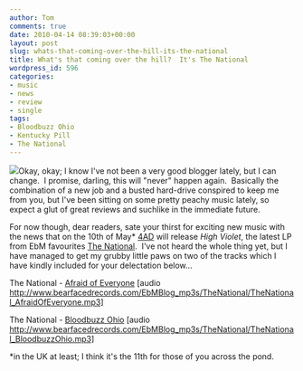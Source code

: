 ```yaml
---
author: Tom
comments: true
date: 2010-04-14 08:39:03+00:00
layout: post
slug: whats-that-coming-over-the-hill-its-the-national
title: What's that coming over the hill?  It's The National
wordpress_id: 596
categories:
- music
- news
- review
- single
tags: 
- Bloodbuzz Ohio
- Kentucky Pill
- The National
---
```


[![](http://eatenbymonsters.files.wordpress.com/2010/04/thenational.jpg?w=300)](http://eatenbymonsters.files.wordpress.com/2010/04/thenational.jpg)Okay, okay; I know I've not been a very good blogger lately, but I can change.  I promise, darling, this will "never" happen again.  Basically the combination of a new job and a busted hard-drive conspired to keep me from you, but I've been sitting on some pretty peachy music lately, so expect a glut of great reviews and suchlike in the immediate future.

For now though, dear readers, sate your thirst for exciting new music with the news that on the 10th of May* [4AD](http://www.4ad.com/) will release _High Violet_, the latest LP from EbM favourites [The National](http://www.americanmary.com/).  I've not heard the whole thing yet, but I have managed to get my grubby little paws on two of the tracks which I have kindly included for your delectation below...

The National - [Afraid of Everyone](http://www.bearfacedrecords.com/EbMBlog_mp3s/TheNational/TheNational_AfraidOfEveryone.mp3) [audio http://www.bearfacedrecords.com/EbMBlog_mp3s/TheNational/TheNational_AfraidOfEveryone.mp3]

The National - [Bloodbuzz Ohio](http://www.bearfacedrecords.com/EbMBlog_mp3s/TheNational/TheNational_BloodbuzzOhio.mp3) [audio http://www.bearfacedrecords.com/EbMBlog_mp3s/TheNational/TheNational_BloodbuzzOhio.mp3]

*in the UK at least; I think it's the 11th for those of you across the pond.
